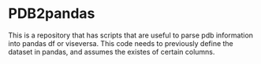 # PDB2pandas
This is a repository that has scripts that are useful to parse pdb information into pandas df or viseversa.
This code needs to previously define the dataset in pandas, and assumes the existes of certain columns.
